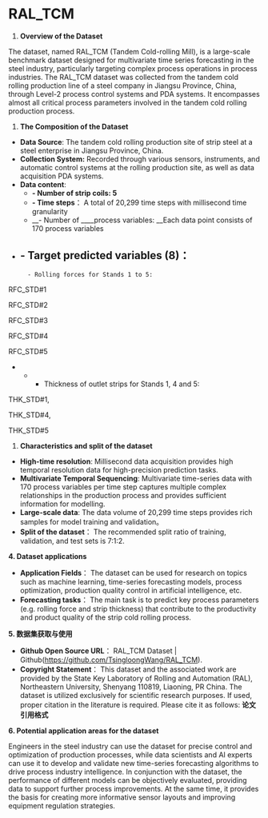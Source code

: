 # RAL_TCM
1. __Overview of the Dataset__

The dataset, named RAL\_TCM \(Tandem Cold\-rolling Mill\), is a large\-scale benchmark dataset designed for multivariate time series forecasting in the steel industry, particularly targeting complex process operations in process industries\. The RAL\_TCM dataset was collected from the tandem cold rolling production line of a steel company in Jiangsu Province, China, through Level\-2 process control systems and PDA systems\. It encompasses almost all critical process parameters involved in the tandem cold rolling production process\. 

1. __The Composition of the Dataset__

- __Data Source__: The tandem cold rolling production site of strip steel at a steel enterprise in Jiangsu Province, China\.
- __Collection System:__ Recorded through various sensors, instruments, and automatic control systems at the rolling production site, as well as data acquisition PDA systems\.
- __Data content__:
	- __\- Number of strip coils: 5__ 
	- __\- Time steps__： A total of 20,299 time steps with millisecond time granularity
	- __\- Number of __<a id="_Hlk174529752"></a>__process variables: __Each data point consists of 170 process variables
- __\- Target predicted variables \(8\)__：
	- 
		- Rolling forces for Stands 1 to 5:

RFC\_STD\#1

RFC\_STD\#2

RFC\_STD\#3

RFC\_STD\#4

RFC\_STD\#5

- 
	- 
		- Thickness of outlet strips for Stands 1, 4 and 5:

THK\_STD\#1, 

THK\_STD\#4, 

THK\_STD\#5

1. __Characteristics and split of the dataset__

- __High\-time resolution__: Millisecond data acquisition provides high temporal resolution data for high\-precision prediction tasks\.
- __Multivariate Temporal Sequencing__: Multivariate time\-series data with 170 process variables per time step captures multiple complex relationships in the production process and provides sufficient information for modelling\.
- __Large\-scale data__: The data volume of 20,299 time steps provides rich samples for model training and validation。
- __Split of the dataset__： The recommended split ratio of training, validation, and test sets is 7:1:2\.

__4\.	Dataset applications__

- __Application Fields__： The dataset can be used for research on topics such as machine learning, time\-series forecasting models, process optimization, production quality control in artificial intelligence, etc\.
- __Forecasting tasks__： The main task is to predict key process parameters \(e\.g\. rolling force and strip thickness\) that contribute to the productivity and product quality of the strip cold rolling process\.

__5\.	数据集获取与使用__

- <a id="_Hlk171778125"></a>__Github Open Source URL__： RAL\_TCM Dataset | Github\(https://github.com/TsingloongWang/RAL_TCM).
- __Copyright Statement__： This dataset and the associated work are provided by the State Key Laboratory of Rolling and Automation \(RAL\), Northeastern University, Shenyang 110819, Liaoning, PR China\. The dataset is utilized exclusively for scientific research purposes\. If used, proper citation in the literature is required\. Please cite it as follows: __论文引用格式__

__6\.	Potential application areas for the dataset__

Engineers in the steel industry can use the dataset for precise control and optimization of production processes, while data scientists and AI experts can use it to develop and validate new time\-series forecasting algorithms to drive process industry intelligence\. In conjunction with the dataset, the performance of different models can be objectively evaluated, providing data to support further process improvements\. At the same time, it provides the basis for creating more informative sensor layouts and improving equipment regulation strategies\.

